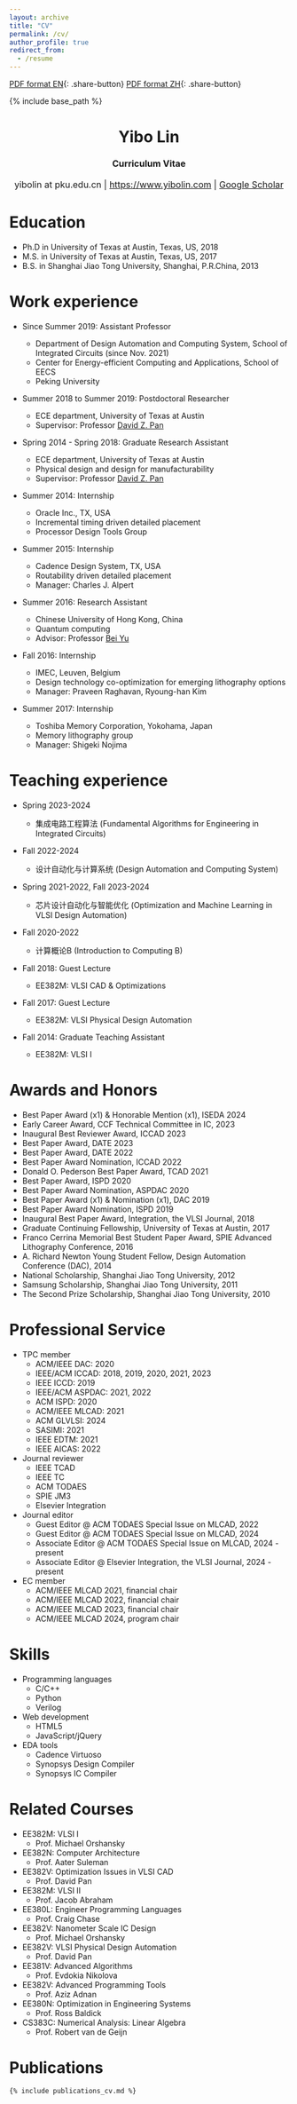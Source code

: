 ```yaml
---
layout: archive
title: "CV"
permalink: /cv/
author_profile: true
redirect_from:
  - /resume
---
```


[PDF format EN](/cv_yibo/cv_yibo.pdf){: .share-button}
[PDF format ZH](/cv_yibo_cn/cv_yibo.pdf){: .share-button}

{% include base_path %}

<h1 class="western" align="center"><b>Yibo Lin</b></h1>
<p style="line-height: 1.5;" align="center"><span style="font-size: medium;"><b>Curriculum Vitae</b> </span></p>
<p style="line-height: 1.5;" align="center"><span style="font-size: medium;">yibolin at  pku.edu.cn | <a href="https://www.yibolin.com/">https://www.yibolin.com</a> | <a href="https://scholar.google.com/citations?user=155hQCcAAAAJ&hl=en">Google Scholar</a></span></p>

Education
======
* Ph.D in University of Texas at Austin, Texas, US, 2018 
* M.S. in University of Texas at Austin, Texas, US, 2017
* B.S. in Shanghai Jiao Tong University, Shanghai, P.R.China, 2013

Work experience
======
* Since Summer 2019: Assistant Professor
  * Department of Design Automation and Computing System, School of Integrated Circuits (since Nov. 2021) 
  * Center for Energy-efficient Computing and Applications, School of EECS
  * Peking University

* Summer 2018 to Summer 2019: Postdoctoral Researcher 
  * ECE department, University of Texas at Austin 
  * Supervisor: Professor [David Z. Pan](http://www.ece.utexas.edu/~dpan/)

* Spring 2014 - Spring 2018: Graduate Research Assistant
  * ECE department, University of Texas at Austin 
  * Physical design and design for manufacturability
  * Supervisor: Professor [David Z. Pan](http://www.ece.utexas.edu/~dpan/)

* Summer 2014: Internship
  * Oracle Inc., TX, USA
  * Incremental timing driven detailed placement
  * Processor Design Tools Group
  
* Summer 2015: Internship
  * Cadence Design System, TX, USA
  * Routability driven detailed placement
  * Manager: Charles J. Alpert
  
* Summer 2016: Research Assistant
  * Chinese University of Hong Kong, China
  * Quantum computing
  * Advisor: Professor [Bei Yu](http://www.cse.cuhk.edu.hk/~byu/)
  
* Fall 2016: Internship
  * IMEC, Leuven, Belgium
  * Design technology co-optimization for emerging lithography options
  * Manager: Praveen Raghavan, Ryoung-han Kim
  
* Summer 2017: Internship
  * Toshiba Memory Corporation, Yokohama, Japan
  * Memory lithography group
  * Manager: Shigeki Nojima 

Teaching experience
======

* Spring 2023-2024
  * 集成电路工程算法 (Fundamental Algorithms for Engineering in Integrated Circuits)

* Fall 2022-2024
  * 设计自动化与计算系统 (Design Automation and Computing System)

* Spring 2021-2022, Fall 2023-2024
  * 芯片设计自动化与智能优化 (Optimization and Machine Learning in VLSI Design Automation)

* Fall 2020-2022
  * 计算概论B (Introduction to Computing B)

* Fall 2018: Guest Lecture 
  * EE382M: VLSI CAD & Optimizations 

* Fall 2017: Guest Lecture 
  * EE382M: VLSI Physical Design Automation

* Fall 2014: Graduate Teaching Assistant
  * EE382M: VLSI I
  
Awards and Honors
======
* Best Paper Award (x1) & Honorable Mention (x1), ISEDA 2024
* Early Career Award, CCF Technical Committee in IC, 2023
* Inaugural Best Reviewer Award, ICCAD 2023
* Best Paper Award, DATE 2023
* Best Paper Award, DATE 2022
* Best Paper Award Nomination, ICCAD 2022
* Donald O. Pederson Best Paper Award, TCAD 2021
* Best Paper Award, ISPD 2020
* Best Paper Award Nomination, ASPDAC 2020
* Best Paper Award (x1) & Nomination (x1), DAC 2019
* Best Paper Award Nomination, ISPD 2019
* Inaugural Best Paper Award, Integration, the VLSI Journal, 2018
* Graduate Continuing Fellowship, University of Texas at Austin, 2017
* Franco Cerrina Memorial Best Student Paper Award, SPIE Advanced Lithography Conference, 2016
* A. Richard Newton Young Student Fellow, Design Automation Conference (DAC), 2014 
* National Scholarship, Shanghai Jiao Tong University, 2012 
* Samsung Scholarship, Shanghai Jiao Tong University, 2011 
* The Second Prize Scholarship, Shanghai Jiao Tong University, 2010 

Professional Service
======
* TPC member
  * ACM/IEEE DAC: 2020 
  * IEEE/ACM ICCAD: 2018, 2019, 2020, 2021, 2023
  * IEEE ICCD: 2019
  * IEEE/ACM ASPDAC: 2021, 2022 
  * ACM ISPD: 2020 
  * ACM/IEEE MLCAD: 2021 
  * ACM GLVLSI: 2024 
  * SASIMI: 2021
  * IEEE EDTM: 2021
  * IEEE AICAS: 2022
* Journal reviewer
  * IEEE TCAD
  * IEEE TC
  * ACM TODAES
  * SPIE JM3
  * Elsevier Integration
* Journal editor
  * Guest Editor @ ACM TODAES Special Issue on MLCAD, 2022
  * Guest Editor @ ACM TODAES Special Issue on MLCAD, 2024
  * Associate Editor @ ACM TODAES Special Issue on MLCAD, 2024 - present
  * Associate Editor @ Elsevier Integration, the VLSI Journal, 2024 - present
* EC member
  * ACM/IEEE MLCAD 2021, financial chair
  * ACM/IEEE MLCAD 2022, financial chair
  * ACM/IEEE MLCAD 2023, financial chair
  * ACM/IEEE MLCAD 2024, program chair

Skills
======
* Programming languages
  * C/C++ 
  * Python 
  * Verilog 
* Web development
  * HTML5
  * JavaScript/jQuery
* EDA tools
  * Cadence Virtuoso 
  * Synopsys Design Compiler
  * Synopsys IC Compiler

Related Courses 
======
* EE382M: VLSI I
  * Prof. Michael Orshansky 
* EE382N: Computer Architecture 
  * Prof. Aater Suleman 
* EE382V: Optimization Issues in VLSI CAD 
  * Prof. David Pan 
* EE382M: VLSI II 
  * Prof. Jacob Abraham 
* EE380L: Engineer Programming Languages 
  * Prof. Craig Chase 
* EE382V: Nanometer Scale IC Design 
  * Prof. Michael Orshansky 
* EE382V: VLSI Physical Design Automation 
  * Prof. David Pan 
* EE381V: Advanced Algorithms 
  * Prof. Evdokia Nikolova 
* EE382V: Advanced Programming Tools 
  * Prof. Aziz Adnan 
* EE380N: Optimization in Engineering Systems 
  * Prof. Ross Baldick 
* CS383C: Numerical Analysis: Linear Algebra
  * Prof. Robert van de Geijn 

Publications
======

    {% include publications_cv.md %}
  
